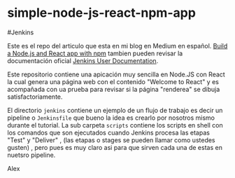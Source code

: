# simple-node-js-react-npm-app
#Jenkins

Este es el repo del articulo que esta en mi blog en Medium en español. 
[Build a Node.js and React app with npm](https://jenkins.io/doc/tutorials/build-a-node-js-and-react-app-with-npm/)
tambien pueden revisar la documentación oficial  [Jenkins User Documentation](https://jenkins.io/doc/).

Este repositorio contiene una apicación muy sencilla en Node.JS con React  la cual genera
una página web con el contenido "Welcome to React"  y es acompañada con ua prueba para revisar si 
la página "renderea" se dibuja satisfactoriamente.

El directorio  `jenkins` contiene un ejemplo de un flujo de trabajo es decir un pipeline  o `Jenkinsfile`
que bueno la idea es crearlo por nosotros mismo durante el tutorial.
La sub carpeta  `scripts`  contiene los scripts en shell con los comandos que son ejecutados cuando Jenkins
procesa las etapas "Test" y "Deliver" , (las etapas o stages se pueden llamar como ustedes gusten) , pero pues 
es muy claro asi para que sirven cada una de estas en nuetsro pipeline. 

Alex
